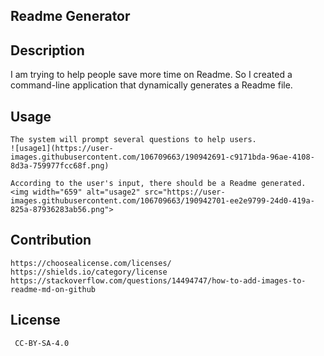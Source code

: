    ## Readme Generator

   ## Description
   I am trying to help people save more time on Readme. So I created a command-line application that dynamically generates a Readme file.
  
  ## Usage
    The system will prompt several questions to help users.
    ![usage1](https://user-images.githubusercontent.com/106709663/190942691-c9171bda-96ae-4108-8d3a-759977fcc68f.png)

    According to the user's input, there should be a Readme generated.
    <img width="659" alt="usage2" src="https://user-images.githubusercontent.com/106709663/190942701-ee2e9799-24d0-419a-825a-87936283ab56.png">


   ## Contribution
    https://choosealicense.com/licenses/
    https://shields.io/category/license
    https://stackoverflow.com/questions/14494747/how-to-add-images-to-readme-md-on-github


   ## License
     CC-BY-SA-4.0




   
